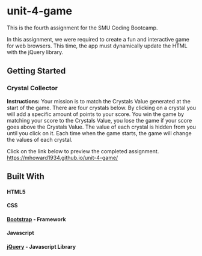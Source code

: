 # unit-4-game
This is the fourth assignment for the SMU Coding Bootcamp.

In this assignment, we were required to create a fun and interactive game for web browsers. This time, the app must dynamically update the HTML with the jQuery library.
## Getting Started

### Crystal Collector
**Instructions:**
Your mission is to match the Crystals Value generated at the start of the game. There are four crystals below. By clicking on a crystal you will add a specific amount of points to your score. You win the game by matching your score to the Crystals Value, you lose the game if your score goes above the Crystals Value. The value of each crystal is hidden from you until you click on it. Each time when the game starts, the game will change the values of each crystal.

Click on the link below to preview the completed assignment.
https://mhoward1934.github.io/unit-4-game/

## Built With
#### HTML5
#### CSS
#### [Bootstrap](https://getbootstrap.com) - Framework
#### Javascript
#### [jQuery](https://api.jquery.com) - Javascript Library
